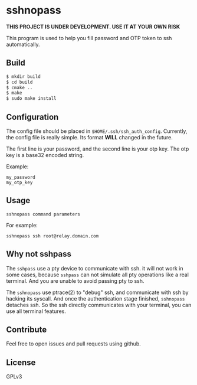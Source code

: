 # sshnopass
**THIS PROJECT IS UNDER DEVELOPMENT. USE IT AT YOUR OWN RISK**

This program is used to help you fill password and OTP token to ssh 
automatically.

## Build
```sh
$ mkdir build
$ cd build
$ cmake ..
$ make
$ sudo make install
```

## Configuration
The config file should be placed in `$HOME/.ssh/ssh_auth_config`.
Currently, the config file is really simple. Its format **WILL** changed in the
future.

The first line is your password, and the second line is your otp key.
The otp key is a base32 encoded string.

Example:
```
my_password
my_otp_key
```

## Usage
```
sshnopass command parameters
```
For example:
```
sshnopass ssh root@relay.domain.com
```

## Why not sshpass
The `sshpass` use a pty device to communicate with ssh. it will not work in
some cases, because `sshpass` can not simulate all pty operations like a real 
terminal. And you are unable to avoid passing pty to ssh.

The `sshnopass` use ptrace(2) to "debug" ssh, and communicate with ssh by
hacking its syscall. And once the authentication stage finished, `sshnopass`
detaches ssh.
So the ssh directly communicates with your terminal, you can use all terminal
features.

## Contribute
Feel free to open issues and pull requests using github.

## License
GPLv3
